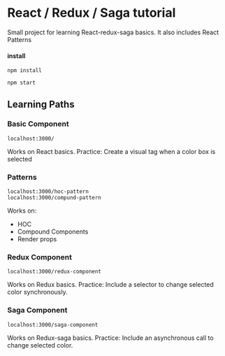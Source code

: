 React / Redux / Saga tutorial
=============================

Small project for learning React-redux-saga basics. It also includes React Patterns

#### install

```
npm install

npm start
```

## Learning Paths
### Basic Component
```
localhost:3000/
```
Works on React basics. Practice: Create a visual tag when a color box is selected

### Patterns
```
localhost:3000/hoc-pattern
localhost:3000/compund-pattern
```
Works on:
* HOC
* Compound Components
* Render props

### Redux Component
```
localhost:3000/redux-component
```
Works on Redux basics. Practice: Include a selector to change selected color synchronously.

### Saga Component
```
localhost:3000/saga-component
```
Works on Redux-saga basics. Practice: Include an asynchronous call to change selected color.